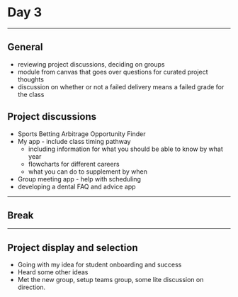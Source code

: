 # Day 3
----

## General
- reviewing project discussions, deciding on groups
- module from canvas that goes over questions for curated project thoughts
- discussion on whether or not a failed delivery means a failed grade for the class

## Project discussions
- Sports Betting Arbitrage Opportunity Finder 
- My app - include class timing pathway
    - including information for what you should be able to know by what year
    - flowcharts for different careers
    - what you can do to supplement by when
- Group meeting app - help with scheduling
- developing a dental FAQ and advice app

---
## Break
---

## Project display and selection
- Going with my idea for student onboarding and success
- Heard some other ideas
- Met the new group, setup teams group, some lite discussion on direction.